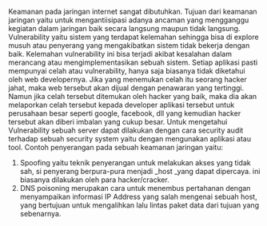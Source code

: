 Keamanan pada jaringan internet sangat dibutuhkan. Tujuan dari keamanan jaringan yaitu untuk mengantiisipasi adanya ancaman yang mengganggu kegiatan dalam jaringan baik secara langsung maupun tidak langsung. Vulnerability yaitu sistem yang terdapat kelemahan sehingga bisa di explore musuh atau penyerang yang mengakibatkan sistem tidak bekerja dengan baik. Kelemahan vulnerability ini bisa terjadi akibat kesalahan dalam merancang atau mengimplementasikan sebuah sistem. Setiap aplikasi pasti mempunyai celah atau vulnerability, hanya saja biasanya tidak diketahui oleh web developernya. Jika yang menemukan celah itu seorang hacker jahat, maka web tersebut akan dijual dengan penawaran yang tertinggi. Namun jika celah tersebut ditemukan oleh hacker yang baik, maka dia akan melaporkan celah tersebut kepada developer aplikasi tersebut untuk perusahaan besar seperti google, facebook, dll yang kemudian hacker tersebut akan diberi imbalan yang cukup besar. Untuk mengetahui Vulnerability sebuah server dapat dilakukan dengan cara security audit terhadap sebuah security system yaitu dengan mengunakan aplikasi atau tool. Contoh penyerangan pada sebuah keamanan jaringan yaitu:

1. Spoofing yaitu teknik  penyerangan untuk melakukan akses yang tidak sah, si penyerang berpura-pura menjadi _host _yang dapat dipercaya. ini biasanya dilakukan oleh para hacker/cracker.
2. DNS poisoning merupakan cara untuk menembus pertahanan dengan menyampaikan informasi IP Address yang salah mengenai sebuah host, yang  bertujuan untuk mengalihkan lalu lintas paket data dari tujuan yang sebenarnya.